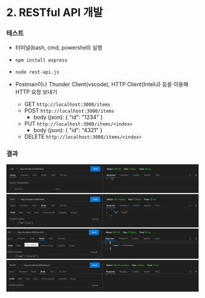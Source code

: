 # 2. RESTful API 개발

### 테스트

- 터미널(bash, cmd, powershell) 실행
- `npm install express`
- `node rest-api.js`
- Postman이나 Thunder Client(vscode), HTTP Client(InteliJ) 등을 이용해 HTTP 요청 보내기

  - GET `http://localhost:3000/items`
  - POST `http://localhost:3000/items`
    - body (json): { "id": "1234" }
  - PUT `http://localhost:3000/items/<index>`
    - body (json): { "id": "4321" }
  - DELETE `http://localhost:3000/items/<index>`
### 결과
  ![GET](./image/GET-items.png)
  ![POST](./image/POST-items.png)
  ![PUT](./image/PUT-items.png)
  ![DELETE](./image/DELETE-items.png)
